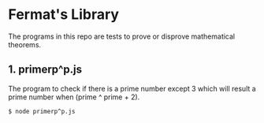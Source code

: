 # Fermat's Library
The programs in this repo are tests to prove or disprove mathematical theorems.

## 1. primerp^p.js 
The program to check if there is a prime number except 3 which will result a prime number when (prime ^ prime + 2).

    $ node primerp^p.js


  

